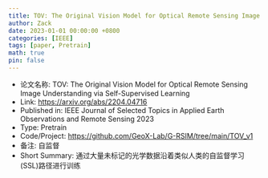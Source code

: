 ```yaml
---
title: TOV: The Original Vision Model for Optical Remote Sensing Image Understanding via Self-Supervised Learning
author: Zack
date: 2023-01-01 00:00:00 +0800
categories: [IEEE]
tags: [paper, Pretrain]
math: true
pin: false
---
```

- 论文名称: TOV: The Original Vision Model for Optical Remote Sensing Image Understanding via Self-Supervised Learning
- Link: https://arxiv.org/abs/2204.04716
- Published in: IEEE Journal of Selected Topics in Applied Earth Observations and Remote Sensing 2023
- Type: Pretrain
- Code/Project: https://github.com/GeoX-Lab/G-RSIM/tree/main/TOV_v1
- 备注: 自监督
- Short Summary: 通过大量未标记的光学数据沿着类似人类的自监督学习(SSL)路径进行训练
